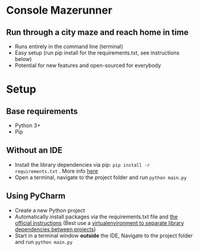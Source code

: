 # Console Mazerunner
## Run through a city maze and reach home in time

- Runs entirely in the command line (terminal)
- Easy setup (run pip install for the requirements.txt, see instructions below)
- Potential for new features and open-sourced for everybody



# Setup

## Base requirements
- Python 3+
- Pip

## Without an IDE
- Install the library dependencies via pip:
  `pip install -r requirements.txt` . More info [here](https://pip.pypa.io/en/stable/user_guide/#requirements-files)
- Open a terminal, navigate to the project folder and run `python main.py`

## Using PyCharm
- Create a new Python project
- Automatically install packages via the requirements.txt file and [the official instructions](https://www.jetbrains.com/help/pycharm/managing-dependencies.html#) (Best use a [virtualenvironment to separate library dependencies between projects](https://www.jetbrains.com/help/idea/creating-virtual-environment.html#))
- Start in a terminal window **outside** the IDE, Navigate to the project folder and run `python main.py`
